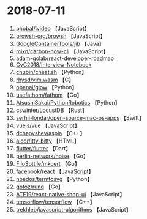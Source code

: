 # 2018-07-11

1. [phobal/ivideo](https://github.com/phobal/ivideo) 【JavaScript】
2. [browsh-org/browsh](https://github.com/browsh-org/browsh) 【JavaScript】
3. [GoogleContainerTools/jib](https://github.com/GoogleContainerTools/jib) 【Java】
4. [mixn/carbon-now-cli](https://github.com/mixn/carbon-now-cli) 【JavaScript】
5. [adam-golab/react-developer-roadmap](https://github.com/adam-golab/react-developer-roadmap) 
6. [CyC2018/Interview-Notebook](https://github.com/CyC2018/Interview-Notebook) 
7. [chubin/cheat.sh](https://github.com/chubin/cheat.sh) 【Python】
8. [rhysd/vim.wasm](https://github.com/rhysd/vim.wasm) 【C】
9. [openai/glow](https://github.com/openai/glow) 【Python】
10. [usefathom/fathom](https://github.com/usefathom/fathom) 【Go】
11. [AtsushiSakai/PythonRobotics](https://github.com/AtsushiSakai/PythonRobotics) 【Python】
12. [cswinter/LocustDB](https://github.com/cswinter/LocustDB) 【Rust】
13. [serhii-londar/open-source-mac-os-apps](https://github.com/serhii-londar/open-source-mac-os-apps) 【Swift】
14. [vuejs/vue](https://github.com/vuejs/vue) 【JavaScript】
15. [dchapyshev/aspia](https://github.com/dchapyshev/aspia) 【C++】
16. [alcor/itty-bitty](https://github.com/alcor/itty-bitty) 【HTML】
17. [flutter/flutter](https://github.com/flutter/flutter) 【Dart】
18. [perlin-network/noise](https://github.com/perlin-network/noise) 【Go】
19. [FiloSottile/mkcert](https://github.com/FiloSottile/mkcert) 【Go】
20. [facebook/react](https://github.com/facebook/react) 【JavaScript】
21. [nbedos/termtosvg](https://github.com/nbedos/termtosvg) 【Python】
22. [gotoz/runq](https://github.com/gotoz/runq) 【Go】
23. [ATF19/react-native-shop-ui](https://github.com/ATF19/react-native-shop-ui) 【JavaScript】
24. [tensorflow/tensorflow](https://github.com/tensorflow/tensorflow) 【C++】
25. [trekhleb/javascript-algorithms](https://github.com/trekhleb/javascript-algorithms) 【JavaScript】
